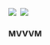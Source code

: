 ![](https://img.shields.io/badge/LiveData-2.0.0-brightgreen)&nbsp;&nbsp;![](https://img.shields.io/badge/AndroidX-1.1.0-orange)

### MVVVM

